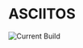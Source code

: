 # ASCIITOS

![Current Build](https://github.com/DeWa/asciitos/actions/workflows/build-and-deploy.yml/badge.svg)

